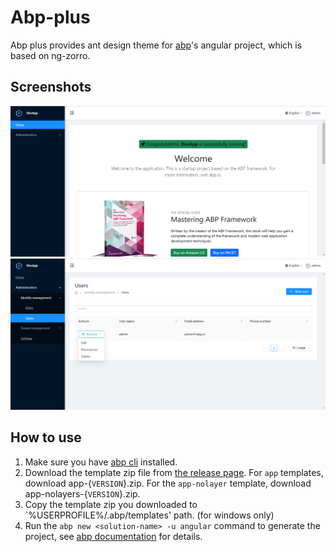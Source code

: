 # Abp-plus

Abp plus provides ant design theme for [abp](https://github.com/abpframework/abp)'s angular project, which is based on ng-zorro.

## Screenshots

![home](./assets/home.png)
![user-management](./assets/user-management.png)

## How to use

1. Make sure you have [abp cli](https://docs.abp.io/en/abp/latest/CLI) installed.
2. Download the template zip file from [the release page](https://github.com/realZhangChi/abp-plus/releases).
   For `app` templates, download app-{`VERSION`}.zip.
   For the `app-nolayer` template, download app-nolayers-{`VERSION`}.zip.
3. Copy the template zip you downloaded to `%USERPROFILE%/.abp/templates' path. (for windows only)
4. Run the `abp new <solution-name> -u angular` command to generate the project, see [abp documentation](https://docs.abp.io/en/abp/latest/CLI#new) for details.
